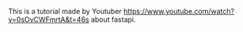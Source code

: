 This is a tutorial made by Youtuber https://www.youtube.com/watch?v=0sOvCWFmrtA&t=46s about fastapi.